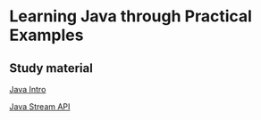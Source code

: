 # Learning Java through Practical Examples

## Study material

[Java Intro](https://www.w3schools.com/java/java_intro.asp)

[Java Stream API](https://docs.oracle.com/javase/8/docs/api/java/util/stream/package-summary.html)
